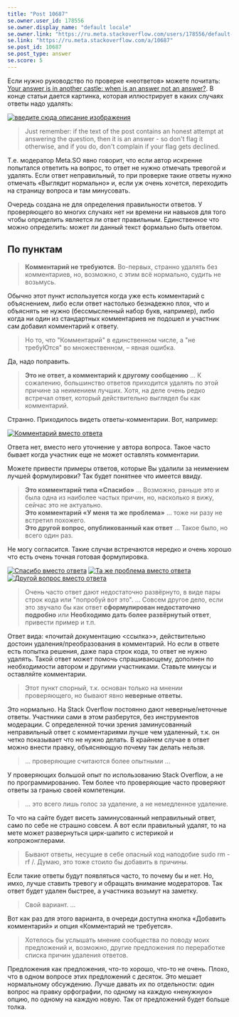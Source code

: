 ```yaml
---
title: "Post 10687"
se.owner.user_id: 178556
se.owner.display_name: "default locale"
se.owner.link: "https://ru.meta.stackoverflow.com/users/178556/default-locale"
se.link: "https://ru.meta.stackoverflow.com/a/10687"
se.post_id: 10687
se.post_type: answer
se.score: 5
---
```

<p>Если нужно руководство по проверке «неответов» можете почитать: <a href="https://meta.stackexchange.com/questions/225370/your-answer-is-in-another-castle-when-is-an-answer-not-an-answer">Your answer is in another castle: when is an answer not an answer?</a>. В конце статьи дается картинка, которая иллюстрирует в каких случаях ответы надо удалять:</p>
<p><a href="https://i.stack.imgur.com/vAUaw.png" rel="nofollow noreferrer"><img src="https://i.stack.imgur.com/vAUaw.png" alt="введите сюда описание изображения" /></a></p>
<blockquote>
<p>Just remember: if the text of the post contains an honest attempt at answering the question, then it is an answer - so don't flag it otherwise, and if you do, don't complain if your flag gets declined.</p>
</blockquote>
<p>Т.е. модератор Meta.SO явно говорит, что если автор искренне попытался ответить на вопрос, то ответ не нужно отмечать тревогой и удалять. Если ответ неправильный, то при проверке такие ответы нужно отмечать «Выглядит нормально» и, если уж очень хочется, переходить на страницу вопроса и там минусовать.</p>
<p>Очередь создана не для определения правильности ответов. У проверяющего во многих случаях нет ни времени ни навыков для того чтобы определить является ли ответ правильным. Единственное что можно определить: может ли данный текст формально быть ответом.</p>
<h2>По пунктам</h2>
<blockquote>
<p><strong>Комментарий не требуются.</strong> Во-первых, странно удалять без комментариев, но, возможно, с этим всё нормально, судить не возьмусь.</p>
</blockquote>
<p>Обычно этот пункт используется когда уже есть комментарий с объяснением, либо если ответ настолько безнадежно плох, что и объяснять не нужно (бессмысленный набор букв, например), либо когда ни один из стандартных комментариев не подошел и участник сам добавил комментарий к ответу.</p>
<blockquote>
<p>Но то, что &quot;Комментарий&quot; в единственном числе, а &quot;не требуЮтся&quot; во множественном, – явная ошибка.</p>
</blockquote>
<p>Да, надо поправить.</p>
<blockquote>
<p><strong>Это не ответ, а комментарий к другому сообщению</strong> ... К сожалению, большинство ответов приходится удалять по этой причине за неимением лучших. Хотя, на деле очень редко встречал ответ, который действительно выглядел бы как комментарий.</p>
</blockquote>
<p>Странно. Приходилось видеть ответы-комментарии. Вот, например:</p>
<p><a href="https://i.stack.imgur.com/ygmVC.png" rel="nofollow noreferrer"><img src="https://i.stack.imgur.com/ygmVC.png" alt="Комментарий вместо ответа" /></a></p>
<p>Ответа нет, вместо него уточнение у автора вопроса. Такое часто бывает когда участник еще не может оставлять комментарии.</p>
<p>Можете привести примеры ответов, которые Вы удалили за неимением лучшей формулировки? Так будет понятнее что имеется ввиду.</p>
<blockquote>
<p><strong>Это комментарий типа «Спасибо»</strong> ... Возможно, раньше это и была одна из наиболее частых причин, но, насколько я вижу, сейчас это не актуально.<br />
<strong>Это комментарий «У меня та же проблема»</strong> ... тоже ни разу не встретил похожего.<br />
<strong>Это другой вопрос, опубликованный как ответ</strong> ... Такое было, но всего один раз.</p>
</blockquote>
<p>Не могу согласится. Такие случаи встречаются нередко и очень хорошо что есть очень точная готовая формулировка.</p>
<p><a href="https://i.stack.imgur.com/siKyW.png" rel="nofollow noreferrer"><img src="https://i.stack.imgur.com/siKyW.png" alt="Спасибо вместо ответа" /></a>
<a href="https://i.stack.imgur.com/DEprP.png" rel="nofollow noreferrer"><img src="https://i.stack.imgur.com/DEprP.png" alt="Та же проблема вместо ответа" /></a>
<a href="https://i.stack.imgur.com/TL7NL.png" rel="nofollow noreferrer"><img src="https://i.stack.imgur.com/TL7NL.png" alt="Другой вопрос вместо ответа" /></a></p>
<blockquote>
<p>Очень часто ответ дают недостаточно развёрнуто, в виде пары строк кода или &quot;попробуй вот это&quot;. ... Совсем другое дело, если это звучало бы как ответ <strong>сформулирован недостаточно подробно</strong> или <strong>Необходимо дать более развёрнутый ответ</strong>, привести пример и т.п.</p>
</blockquote>
<p>Ответ вида: «почитай документацию &lt;ссылка&gt;», действительно достоин удаления/преобразования в комментарий. Но если в ответе есть попытка решения, даже пара строк кода, то ответ не нужно удалять. Такой ответ может помочь спрашивающему, дополнен по необходимости автором и другими участниками. Ставьте минусы и оставляйте комментарии.</p>
<blockquote>
<p>Этот пункт спорный, т.к. основан только на мнении проверяющего, но бывают явно <strong>неверные ответы.</strong></p>
</blockquote>
<p>Это нормально. На Stack Overflow постоянно дают неверные/неточные ответы. Участники сами в этом разберутся, без инструментов модерации. С определенной точки зрения заминусованный неправильный ответ с комментариями лучше чем удаленный, т.к. он четко показывает что не нужно делать. В крайнем случае в ответ можно внести правку, объясняющую почему так делать нельзя.</p>
<blockquote>
<p>... проверяющие считаются более опытными ...</p>
</blockquote>
<p>У проверяющих большой опыт по использованию Stack Overflow, а не по программированию. Тем более что проверяющие часто проверяют ответы за гранью своей компетенции.</p>
<blockquote>
<p>... это всего лишь голос за удаление, а не немедленное удаление.</p>
</blockquote>
<p>То что на сайте будет висеть заминусованный неправильный ответ, само по себе не страшно совсем. А вот если правильный удалят, то на мете может развернуться цирк-шапито с истерикой и копрожонглерами.</p>
<blockquote>
<p>Бывают ответы, несущие в себе опасный код наподобие sudo rm -rf /. Думаю, это тоже стоило бы добавить в причины.</p>
</blockquote>
<p>Если такие ответы будут появляться часто, то почему бы и нет. Но, имхо, лучше ставить тревогу и обращать внимание модераторов. Так ответ будет удален быстрее, а участника возьмут на заметку.</p>
<blockquote>
<p>Свой вариант. ...</p>
</blockquote>
<p>Вот как раз для этого варианта, в очереди доступна кнопка «Добавить комментарий» и опция «Комментарий не требуется».</p>
<blockquote>
<p>Хотелось бы услышать мнение сообщества по поводу моих предложений и, возможно, другие предложения по переработке списка причин удаления ответов.</p>
</blockquote>
<p>Предложения как предложения, что-то хорошо, что-то не очень. Плохо, что в одном вопросе этих предложений с десяток. Это мешает нормальному обсуждению. Лучше давать их по отдельности: один вопрос на правку орфографии, по одному на каждую «ненужную» опцию, по одному на каждую новую. Так от предложений будет больше толка.</p>
